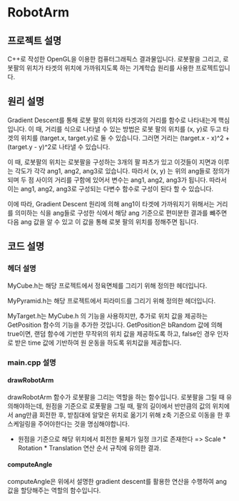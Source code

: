 # RobotArm
## 프로젝트 설명
C++로 작성한 OpenGL을 이용한 컴퓨터그래픽스 결과물입니다.
로봇팔을 그리고, 로봇팔의 위치가 타겟의 위치에 가까워지도록 하는 기계학습 원리를 사용한 프로젝트입니다.

## 원리 설명
Gradient Descent를 통해 로봇 팔의 위치와 타겟과의 거리를 함수로 나타내는게 핵심입니다.
이 때, 거리를 식으로 나타낼 수 있는 방법은 로봇 팔의 위치를 (x, y)로 두고 타겟의 위치를 (target.x, target.y)로 둘 수 있습니다.
그러면 거리는 (target.x - x)^2 + (target.y - y)^2로 나타낼 수 있습니다.

이 때, 로봇팔의 위치는 로봇팔을 구성하는 3개의 팔 파츠가 있고 이것들이 지면과 이루는 각도가 각각 ang1, ang2, ang3로 있습니다.
따라서 (x, y) 는 위의 ang들로 정의가 되며 두 점 사이의 거리를 구함에 있어서 변수는 ang1, ang2, ang3가 됩니다. 따라서 이는 ang1, ang2, ang3로 구성되는 다변수 함수로 구성이 된다 할 수 있습니다.

이에 따라, Gradient Descent 원리에 의해 ang1이 타겟에 가까워지기 위해서는 거리를 의미하는 식을 ang들로 구성한 식에서 해당 ang 기준으로 편미분한 결과를 뺴주면 다음 ang 값을 알 수 있고 이 값을 통해 로봇 팔의 위치를 정해주면 됩니다.

## 코드 설명
### 헤더 설명
MyCube.h는 해당 프로젝트에서 정육면체를 그리기 위해 정의한 헤더입니다.

MyPyramid.h는 해당 프로젝트에서 피라미드를 그리기 위해 정의한 헤더입니다.

MyTarget.h는 MyCube.h 의 기능을 사용하지만, 추가로 위치 값을 제공하는 GetPosition 함수의 기능을 추가한 것입니다.
GetPosition은 bRandom 값에 의해 true이면, 랜덤 함수에 기반한 무작위의 위치 값을 제공하도록 하고, false인 경우 인자로 받은 time 값에 기반하여 원 운동을 하도록 위치값을 제공합니다.

### main.cpp 설명

#### drawRobotArm
drawRobotArm 함수가 로봇팔을 그리는 역할을 하는 함수입니다.
로봇팔을 그릴 때 유의해야하는데, 원점을 기준으로 로폿팔을 그릴 때, 팔의 길이에서 반만큼의 값의 위치에서 ang만큼 회전한 후, 받침대에 알맞은 위치로 옮기기 위해 z축 기준으로 이동을 한 후 스케일링을 주어야한다는 것을 명심해야합니다.
* 원점을 기준으로 해당 위치에서 회전한 물체가 일정 크기로 존재한다 => Scale * Rotation * Translation 연산 순서 규칙에 유의한 결과.

#### computeAngle 
computeAngle은 위에서 설명한 gradient descent를 활용한 연산을 수행하여 ang 값을 할당해주는 역할의 함수입니다.
